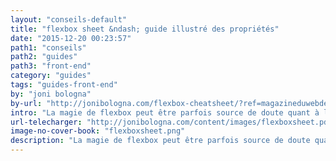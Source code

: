 ```yaml
---
layout: "conseils-default"
title: "flexbox sheet &ndash; guide illustré des propriétés"
date: "2015-12-20 00:23:57"
path1: "conseils"
path2: "guides"
path3: "front-end"
category: "guides"
tags: "guides-front-end"
by: "joni bologna"
by-url: "http://jonibologna.com/flexbox-cheatsheet/?ref=magazineduwebdesign"
intro: "La magie de flexbox peut être parfois source de doute quant à la bonne implémentation des propriétés. Ce guide est un excellent référentiel pour les amateurs de flexbox."
url-telecharger: "http://jonibologna.com/content/images/flexboxsheet.pdf"
image-no-cover-book: "flexboxsheet.png"
description: "La magie de flexbox peut être parfois source de doute quant à la bonne implémentation des propriétés."
---
```

